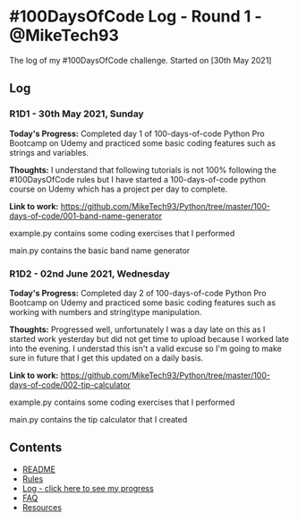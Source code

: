 # #100DaysOfCode Log - Round 1 - @MikeTech93

The log of my #100DaysOfCode challenge. Started on [30th May 2021]

## Log

### R1D1 - 30th May 2021, Sunday

**Today's Progress:**
Completed day 1 of 100-days-of-code Python Pro Bootcamp on Udemy and practiced some basic coding features such as strings and variables.

**Thoughts:**
I understand that following tutorials is not 100% following the #100DaysOfCode rules but I have started a 100-days-of-code python course on Udemy which has a project per day to complete.

**Link to work:**
https://github.com/MikeTech93/Python/tree/master/100-days-of-code/001-band-name-generator

example.py contains some coding exercises that I performed

main.py contains the basic band name generator 

### R1D2 - 02nd June 2021, Wednesday

**Today's Progress:**
Completed day 2 of 100-days-of-code Python Pro Bootcamp on Udemy and practiced some basic coding features such as working with numbers and string\type manipulation.

**Thoughts:**
Progressed well, unfortunately I was a day late on this as I started work yesterday but did not get time to upload because I worked late into the evening. I understad this isn't a valid excuse so I'm going to make sure in future that I get this updated on a daily basis.

**Link to work:**
https://github.com/MikeTech93/Python/tree/master/100-days-of-code/002-tip-calculator

example.py contains some coding exercises that I performed

main.py contains the tip calculator that I created

## Contents
* [README](README.md)
* [Rules](rules.md)
* [Log - click here to see my progress](r1-log.md)
* [FAQ](FAQ.md)
* [Resources](resources.md)

<!--- EXAMPLES

### R1D1 - 30th May 2021, Sunday

**Today's Progress:**: Fixed CSS, worked on canvas functionality for the app.

**Thoughts:**: I really struggled with CSS, but, overall, I feel like I am slowly getting better at it. Canvas is still new for me, but I managed to figure out some basic functionality.

**Link to work:** [Calculator App](http://www.example.com)

### R1D2 - 31st May 2021, Monday

**Today's Progress:**: Fixed CSS, worked on canvas functionality for the app.

**Thoughts:** I really struggled with CSS, but, overall, I feel like I am slowly getting better at it. Canvas is still new for me, but I managed to figure out some basic functionality.

**Link(s) to work:** [Calculator App](http://www.example.com)

### R1D3 - 1st June 2021, Tuesday

**Today's Progress:** I've gone through many exercises on FreeCodeCamp.

**Thoughts:** I've recently started coding, and it's a great feeling when I finally solve an algorithm challenge after a lot of attempts and hours spent.

**Link(s) to work:**
1. [Find the Longest Word in a String](https://www.freecodecamp.com/challenges/find-the-longest-word-in-a-string)
2. [Title Case a Sentence](https://www.freecodecamp.com/challenges/title-case-a-sentence)

--->
